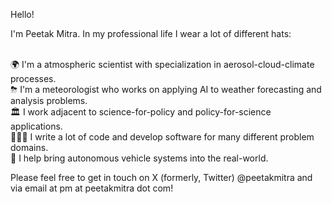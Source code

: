 Hello!

I'm Peetak Mitra. In my professional life I wear a lot of different hats:

<br> 🌍 I'm a atmospheric scientist with specialization in aerosol-cloud-climate processes.
<br> ⛈ I'm a meteorologist who works on applying AI to weather forecasting and analysis problems.
<br> 🏛 I work adjacent to science-for-policy and policy-for-science applications.
<br> 👨🏻‍💻 I write a lot of code and develop software for many different problem domains.
<br> 🚗 I help bring autonomous vehicle systems into the real-world.

Please feel free to get in touch on X (formerly, Twitter) @peetakmitra and via email at pm at peetakmitra dot com!
